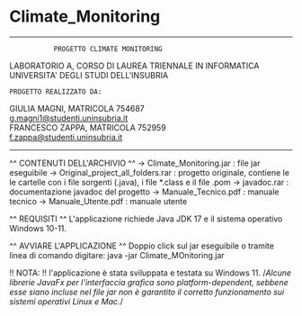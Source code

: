 # Climate_Monitoring
*******************************************************************************

               PROGETTO CLIMATE MONITORING                                   
   LABORATORIO A, CORSO DI LAUREA TRIENNALE IN INFORMATICA                   
         UNIVERSITA' DEGLI STUDI DELL'INSUBRIA                               
                                                                             
    PROGETTO REALIZZATO DA:                                                  
   GIULIA MAGNI, MATRICOLA 754687                                            
   g.magni1@studenti.uninsubria.it                                           
   FRANCESCO ZAPPA, MATRICOLA  752959                                        
   f.zappa@studenti.uninsubria.it                                            

*******************************************************************************

^^ CONTENUTI DELL'ARCHIVIO ^^
	-> Climate_Monitoring.jar : file jar eseguibile
	-> Original_project_all_folders.rar : progetto originale, contiene le
	    le cartelle con i file sorgenti (.java), i file *.class e il file .pom
	-> javadoc.rar : documentazione javadoc del progetto
	-> Manuale_Tecnico.pdf : manuale tecnico
	-> Manuale_Utente.pdf : manuale utente

^^ REQUISITI ^^
L'applicazione richiede Java JDK 17 e il sistema operativo Windows 10-11.

^^ AVVIARE L'APPLICAZIONE ^^
Doppio click sul jar eseguibile o tramite linea di comando digitare:
java -jar Climate_MOnitoring.jar

!! NOTA: !! 
l'applicazione è stata sviluppata e testata su Windows 11. 
/*Alcune librerie JavaFx per l'interfaccia grafica sono platform-dependent, sebbene esse siano 
incluse nel file jar non è garantito il corretto funzionamento sui sistemi operativi
Linux e Mac.*/

